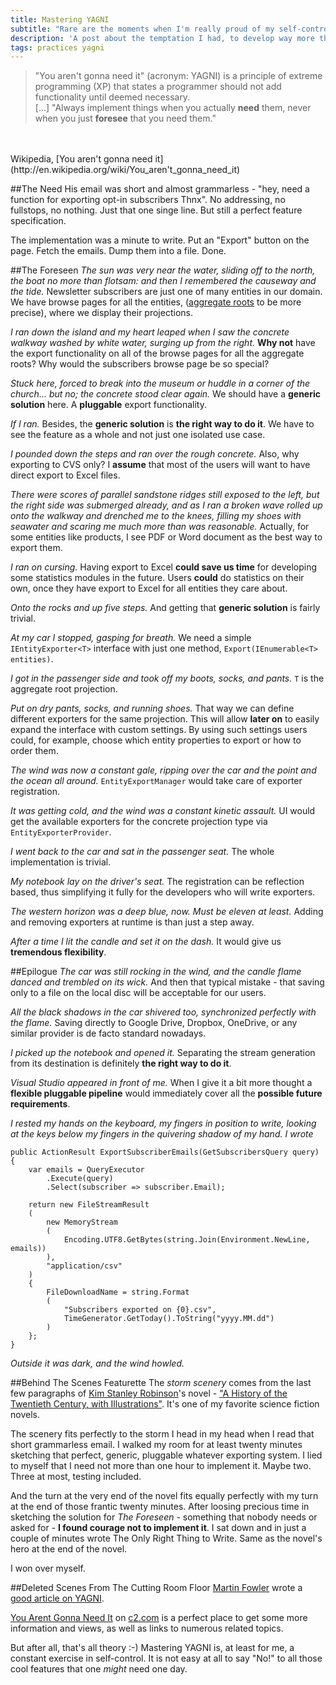 ```yaml
---
title: Mastering YAGNI
subtitle: "Rare are the moments when I'm really proud of my self-control"
description: 'A post about the temptation I had, to develop way more than it was requested and way more than our customers will ever need.'
tags: practices yagni
---
```

> "You aren't gonna need it" (acronym: YAGNI) is a principle of extreme programming (XP) that states a programmer should not add functionality until deemed necessary.<br/>[...] "Always implement things when you actually **need** them, never when you just **foresee** that you need them."
<br/>
<br/>
Wikipedia, [You aren't gonna need it](http://en.wikipedia.org/wiki/You_aren't_gonna_need_it)

##The Need
His email was short and almost grammarless - "hey, need a function for exporting opt-in subscribers Thnx". No addressing, no fullstops, no nothing. Just that one singe line. But still a perfect feature specification.

The implementation was a minute to write. Put an "Export" button on the page. Fetch the emails. Dump them into a file. Done.

##The Foreseen
*The sun was very near the water, sliding off to the north, the boat no more than flotsam: and then I remembered the causeway and the tide.* Newsletter subscribers are just one of many entities in our domain. We have browse pages for all the entities, ([aggregate roots](http://martinfowler.com/bliki/DDD_Aggregate.html) to be more precise), where we display their projections.

*I ran down the island and my heart leaped when I saw the concrete walkway washed by white water, surging up from the right.* **Why not** have the export functionality on all of the browse pages for all the aggregate roots? Why would the subscribers browse page be so special?

*Stuck here, forced to break into the museum or huddle in a corner of the church... but no; the concrete stood clear again.* We should have a **generic solution** here. A **pluggable** export functionality.

*If I ran.* Besides, the **generic solution** is **the right way to do it**. We have to see the feature as a whole and not just one isolated use case.

*I pounded down the steps and ran over the rough concrete.* Also, why exporting to CVS only? I **assume** that most of the users will want to have direct export to Excel files.

*There were scores of parallel sandstone ridges still exposed to the left, but the right side was submerged already, and as I ran a broken wave rolled up onto the walkway and drenched me to the knees, filling my shoes with seawater and scaring me much more than was reasonable.* Actually, for some entities like products, I see PDF or Word document as the best way to export them.

*I ran on cursing.* Having export to Excel **could save us time** for developing some statistics modules in the future. Users **could** do statistics on their own, once they have export to Excel for all entities they care about.

*Onto the rocks and up five steps.* And getting that **generic solution** is fairly trivial.

*At my car I stopped, gasping for breath.* We need a simple `IEntityExporter<T>` interface with just one method, `Export(IEnumerable<T> entities)`.

*I got in the passenger side and took off my boots, socks, and pants.* `T` is the aggregate root projection.

*Put on dry pants, socks, and running shoes.* That way we can define different exporters for the same projection. This will allow **later on** to easily expand the interface with custom settings. By using such settings users could, for example, choose which entity properties to export or how to order them.

*The wind was now a constant gale, ripping over the car and the point and the ocean all around.* `EntityExportManager` would take care of exporter registration.

*It was getting cold, and the wind was a constant kinetic assault.* UI would get the available exporters for the concrete projection type via `EntityExporterProvider`.

*I went back to the car and sat in the passenger seat.* The whole implementation is trivial.

*My notebook lay on the driver's seat.* The registration can be reflection based, thus simplifying it fully for the developers who will write exporters.

*The western horizon was a deep blue, now. Must be eleven at least.* Adding and removing exporters at runtime is than just a step away.

*After a time I lit the candle and set it on the dash.* It would give us **tremendous flexibility**.

##Epilogue
*The car was still rocking in the wind, and the candle flame danced and trembled on its wick.* And then that typical mistake - that saving only to a file on the local disc will be acceptable for our users.

*All the black shadows in the car shivered too, synchronized perfectly with the flame.* Saving directly to Google Drive, Dropbox, OneDrive, or any similar provider is de facto standard nowadays.

*I picked up the notebook and opened it.* Separating the stream generation from its destination is definitely **the right way to do it**.

*Visual Studio appeared in front of me.* When I give it a bit more thought a **flexible pluggable pipeline** would immediately cover all the **possible future requirements**.

*I rested my hands on the keyboard, my fingers in position to write, looking at the keys below my fingers in the quivering shadow of my hand.* *I wrote*

    public ActionResult ExportSubscriberEmails(GetSubscribersQuery query)
    {
        var emails = QueryExecutor
            .Execute(query)
            .Select(subscriber => subscriber.Email);

        return new FileStreamResult
        (
            new MemoryStream
            (
                Encoding.UTF8.GetBytes(string.Join(Environment.NewLine, emails))
            ),
            "application/csv"
        )
        {
            FileDownloadName = string.Format
            (
                "Subscribers exported on {0}.csv",
                TimeGenerator.GetToday().ToString("yyyy.MM.dd")
            )
        };
    }

*Outside it was dark, and the wind howled.*

##Behind The Scenes Featurette
The *storm scenery* comes from the last few paragraphs of [Kim Stanley Robinson](http://en.wikipedia.org/wiki/Kim_Stanley_Robinson)'s novel - ["A History of the Twentieth Century, with Illustrations"](http://www.infinityplus.co.uk/stories/history.htm). It's one of my favorite science fiction novels.

The scenery fits perfectly to the storm I head in my head when I read that short grammarless email. I walked my room for at least twenty minutes sketching that perfect, generic, pluggable whatever exporting system. I lied to myself that I need not more than one hour to implement it. Maybe two. Three at most, testing included.

And the turn at the very end of the novel fits equally perfectly with my turn at the end of those frantic twenty minutes. After loosing precious time in sketching the solution for *The Foreseen* - something that nobody needs or asked for - **I found courage not to implement it**. I sat down and in just a couple of minutes wrote The Only Right Thing to Write. Same as the novel's hero at the end of the novel.

I won over myself.

##Deleted Scenes From The Cutting Room Floor
[Martin Fowler](http://martinfowler.com/aboutMe.html) wrote a [good article on YAGNI](http://martinfowler.com/bliki/Yagni.html).

[You Arent Gonna Need It](http://c2.com/cgi/wiki?YouArentGonnaNeedIt) on [c2.com](http://c2.com) is a perfect place to get some more information and views, as well as links to numerous related topics.

But after all, that's all theory :-) Mastering YAGNI is, at least for me, a constant exercise in self-control. It is not easy at all to say "No!" to all those cool features that one *might* need one day.